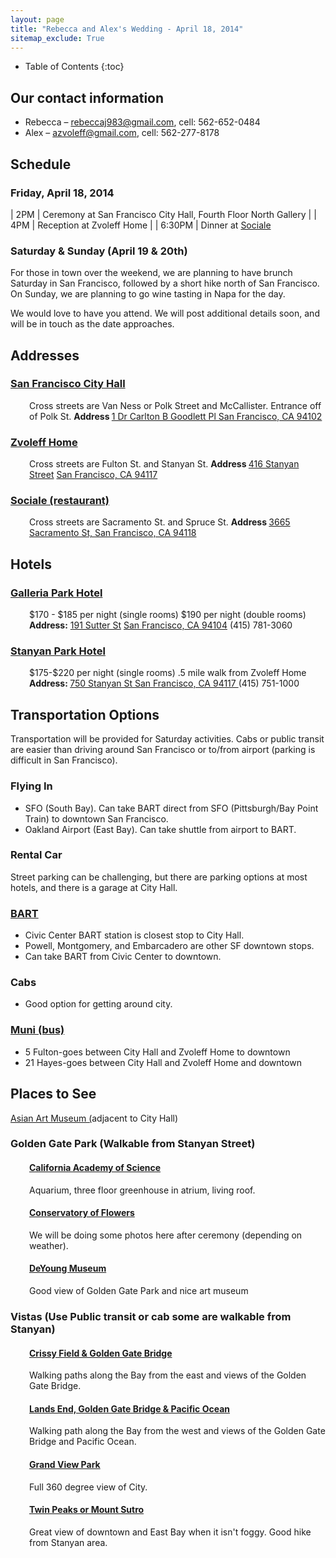 ```yaml
---
layout: page
title: "Rebecca and Alex's Wedding - April 18, 2014"
sitemap_exclude: True
---
```


* Table of Contents
{:toc}

## Our contact information
<ul>
	<li>Rebecca – <a href="mailto:rebeccaj983@gmail.com">rebeccaj983@gmail.com</a>, cell: 562-652-0484</li>
	<li>Alex – <a href="mailto:azvoleff@gmail.com">azvoleff@gmail.com</a>, cell: 562-277-8178</li>
</ul>

## Schedule

### Friday, April 18, 2014

| 2PM    | Ceremony at San Francisco City Hall, Fourth Floor North Gallery |
| 4PM    | Reception at Zvoleff Home |
| 6:30PM | Dinner at <a href="http://sfsociale.com/">Sociale</a>

### Saturday &amp; Sunday (April 19 &amp; 20th)
For those in town over the weekend, we are planning to have brunch Saturday in 
San Francisco, followed by a short hike north of San Francisco. On Sunday, we 
are planning to go wine tasting in Napa for the day.

We would love to have you attend. We will post additional details soon, and 
will be in touch as the date approaches.

## Addresses

### <a href="http://sfgsa.org/index.aspx?page=1085">San Francisco City Hall</a>
<p style="padding-left: 30px;">Cross streets are Van Ness or Polk Street and McCallister. Entrance off of Polk St.
<strong>Address </strong><a href="https://www.google.com/maps/preview/place/San+Francisco+City+Hall/@37.7793427,-122.4189105,17z">1 Dr Carlton B Goodlett Pl San Francisco, CA 94102 </a></p>

### <a href="https://maps.google.com/maps?q=416+stanyan+st+san+francisco">Zvoleff Home</a>
<p style="padding-left: 30px;">Cross streets are Fulton St. and Stanyan St.
<strong>Address </strong><a href="https://www.google.com/maps/preview/place/416+Stanyan+St/@37.7745543,-122.454306,17z">416 Stanyan Street</a> <a href="https://www.google.com/maps/preview/place/416+Stanyan+St/@37.7745543,-122.454306,17z">San Francisco, CA 94117</a></p>

### <a href="http://www.sfsociale.com">Sociale (restaurant)</a>
<p style="padding-left: 30px;">Cross streets are Sacramento St. and Spruce St.
<strong>Address </strong><a href="https://www.google.com/maps/place/Sociale/@37.7875304,-122.4530431,18z">3665 Sacramento St, San Francisco, CA 94118</a></p>

## Hotels
### <a href="http://www.jdvhotels.com/hotels/california/san-francisco-hotels/galleria-park-hotel">Galleria Park Hotel</a>
<p style="padding-left: 30px;">$170 - $185 per night (single rooms) $190 per night (double rooms)
<strong>Address:</strong> <a href="https://www.google.com/maps/preview/place/Galleria+Park+Hotel/@37.7897284,-122.4035623,17z">191 Sutter St</a> <a href="https://www.google.com/maps/preview/place/Galleria+Park+Hotel/@37.7897284,-122.4035623,17z">San Francisco, CA 94104</a> (415) 781-3060</p>

### <a href="http://www.stanyanpark.com">Stanyan Park Hotel</a>
<p style="padding-left: 30px;">$175-$220 per night (single rooms) .5 mile walk from Zvoleff Home
<strong>Address: </strong><a href="https://www.google.com/maps/preview/place/Stanyan+Park+Hotel/@37.7681372,-122.453239,17z">750 Stanyan St San Francisco, CA 94117 </a>(415) 751-1000</p>

## Transportation Options
Transportation will be provided for Saturday activities. Cabs or public transit 
are easier than driving around San Francisco or to/from airport (parking is 
difficult in San Francisco).

### Flying In
<ul>
	<li>SFO (South Bay). Can take BART direct from SFO (Pittsburgh/Bay Point Train) to downtown San Francisco.</li>
	<li>Oakland Airport (East Bay). Can take shuttle from airport to BART.</li>
</ul>

### Rental Car
Street parking can be challenging, but there are parking options at most 
hotels, and there is a garage at City Hall.

### <a href="http://www.bart.gov/">BART</a>
<ul>
	<li>Civic Center BART station is closest stop to City Hall.</li>
	<li>Powell, Montgomery, and Embarcadero are other SF downtown stops.</li>
	<li>Can take BART from Civic Center to downtown.</li>
</ul>

### Cabs
<ul>
	<li>Good option for getting around city.</li>
</ul>

### <a href="http://www.sfmta.com/">Muni (bus)</a>
<ul>
	<li>5 Fulton-goes between City Hall and Zvoleff Home to downtown</li>
	<li>21 Hayes-goes between City Hall and Zvoleff Home and downtown</li>
</ul>

## Places to See
<a href="http://www.asianart.org/">Asian Art Museum (</a>adjacent to City Hall)

### Golden Gate Park (Walkable from Stanyan Street)

<h4 style="padding-left: 30px;"><a href="http://sfrecpark.org/destination/california-academy-of-sciences/">California Academy of Science</a></h4>
<p style="padding-left: 30px;">Aquarium, three floor greenhouse in atrium, living roof.</p>

<h4 style="padding-left: 30px;"><a href="http://sfrecpark.org/destination/conservatory-of-flowers/">Conservatory of Flowers</a></h4>
<p style="padding-left: 30px;">We will be doing some photos here after ceremony (depending on weather).</p>

<h4 style="padding-left: 30px;"><a href="http://sfrecpark.org/destination/de-young-museum/">DeYoung Museum</a></h4>
<p style="padding-left: 30px;">Good view of Golden Gate Park and nice art museum</p>

### Vistas (Use Public transit or cab some are walkable from Stanyan)

<h4 style="padding-left: 30px;"><a href="http://www.parksconservancy.org/visit/park-sites/crissy-field.html">Crissy Field &amp; Golden Gate Bridge</a></h4>
<p style="padding-left: 30px;">Walking paths along the Bay from the east and views of the Golden Gate Bridge.</p>

<h4 style="padding-left: 30px;"><a href="http://www.parksconservancy.org/visit/park-sites/lands-end.html">Lands End, Golden Gate Bridge &amp; Pacific Ocean</a></h4>
<p style="padding-left: 30px;">Walking path along the Bay from the west and views of the Golden Gate Bridge and Pacific Ocean.</p>

<h4 style="padding-left: 30px;"><a href="http://sfrecpark.org/destination/grand-view-park/">Grand View Park</a></h4>
<p style="padding-left: 30px;">Full 360 degree view of City.</p>

<h4 style="padding-left: 30px;"><a href="http://sfrecpark.org/destination/twin-peaks/">Twin Peaks or Mount Sutro</a></h4>
<p style="padding-left: 30px;">Great view of downtown and East Bay when it isn't foggy. Good hike from Stanyan area.</p>

